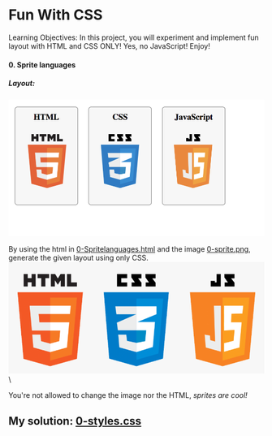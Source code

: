# Fun With CSS
Learning Objectives:
In this project, you will experiment and implement fun layout with HTML and CSS ONLY!
Yes, no JavaScript!
Enjoy!

#### 0. Sprite languages
##### Layout:
![layout](0-layout.png)

By using the html in [0-Spritelanguages.html](**0-Spritelanguages.html**) and the image [0-sprite.png](**0-sprite.png**), generate the given layout using only CSS.\
![0-sprite.png](0-sprite.png)\

You're not allowed to change the image nor the HTML, *sprites are cool!*

My solution: [0-styles.css](0-styles.css)
---
